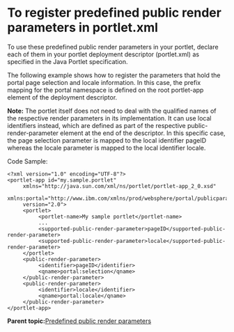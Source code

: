 # To register predefined public render parameters in portlet.xml 

To use these predefined public render parameters in your portlet, declare each of them in your portlet deployment descriptor \(portlet.xml\) as specified in the Java Portlet specification.

The following example shows how to register the parameters that hold the portal page selection and locale information. In this case, the prefix mapping for the portal namespace is defined on the root portlet-app element of the deployment descriptor.

**Note:** The portlet itself does not need to deal with the qualified names of the respective render parameters in its implementation. It can use local identifiers instead, which are defined as part of the respective public-render-parameter element at the end of the descriptor. In this specific case, the page selection parameter is mapped to the local identifier pageID whereas the locale parameter is mapped to the local identifier locale.

Code Sample:

```
<?xml version="1.0" encoding="UTF-8"?>
<portlet-app id="my.sample.portlet"
     xmlns="http://java.sun.com/xml/ns/portlet/portlet-app_2_0.xsd"
     xmlns:portal="http://www.ibm.com/xmlns/prod/websphere/portal/publicparams"
     version="2.0">
     <portlet>
          <portlet-name>My sample portlet</portlet-name>
          ...
          <supported-public-render-parameter>pageID</supported-public-render-parameter>
          <supported-public-render-parameter>locale</supported-public-render-parameter>
     </portlet>
     <public-render-parameter>
          <identifier>pageID</identifier>
          <qname>portal:selection</qname>
     </public-render-parameter>
     <public-render-parameter>
          <identifier>locale</identifier>
          <qname>portal:locale</qname>
     </public-render-parameter>
</portlet-app>
```

**Parent topic:**[Predefined public render parameters ](../dev-portlet/predef_pub_ren_param.md)

